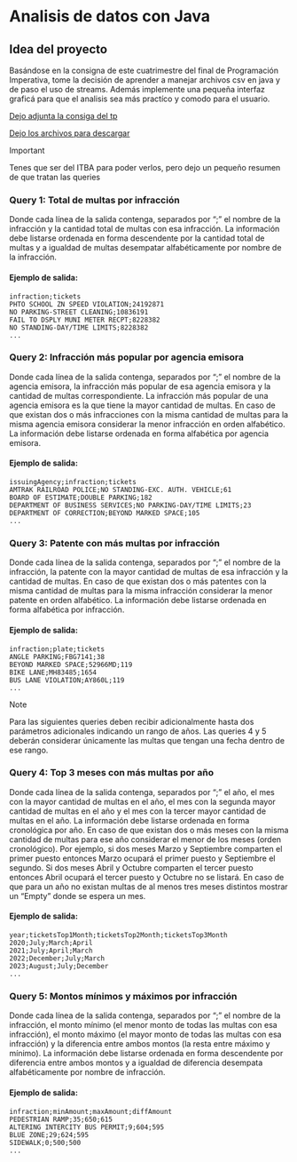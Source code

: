 # Analisis de datos con Java
## Idea del proyecto
Basándose en la consigna de este cuatrimestre del final de Programación Imperativa, tome la decisión de aprender a manejar archivos csv en java y de paso el uso de streams. Además implemente una pequeña interfaz graficá para que el analisis sea más practíco y comodo para el usuario. 

[Dejo adjunta la consiga del tp](https://docs.google.com/document/d/1FJQEpgz-SfFo9r5GgsGiFVnENPiqqJ279xLvjOTpMHY/edit)

[Dejo los archivos para descargar](https://drive.google.com/drive/folders/1qA3C5qVyNsPWFohMxiwXr6_-AmLsa0Qk)
> [!IMPORTANT]
> Tenes que ser del ITBA para poder verlos, pero dejo un pequeño resumen de que tratan las queries

### Query 1: Total de multas por infracción 
Donde cada línea de la salida contenga, separados por “;” el nombre de la infracción y la cantidad total de multas con esa infracción.
La información debe listarse ordenada en forma descendente por la cantidad total de multas y a igualdad de multas desempatar alfabéticamente por nombre de la infracción.

#### Ejemplo de salida:

    infraction;tickets
    PHTO SCHOOL ZN SPEED VIOLATION;24192871
    NO PARKING-STREET CLEANING;10836191
    FAIL TO DSPLY MUNI METER RECPT;8228382
    NO STANDING-DAY/TIME LIMITS;8228382
    ...
### Query 2: Infracción más popular por agencia emisora
Donde cada línea de la salida contenga, separados por “;” el nombre de la agencia emisora, la infracción más popular de esa agencia emisora y la cantidad de multas correspondiente.
La infracción más popular de una agencia emisora es la que tiene la mayor cantidad de multas. En caso de que existan dos o más infracciones con la misma cantidad de multas para la misma agencia emisora considerar la menor infracción en orden alfabético.
La información debe listarse ordenada en forma alfabética por agencia emisora.

#### Ejemplo de salida:

    issuingAgency;infraction;tickets
    AMTRAK RAILROAD POLICE;NO STANDING-EXC. AUTH. VEHICLE;61
    BOARD OF ESTIMATE;DOUBLE PARKING;182
    DEPARTMENT OF BUSINESS SERVICES;NO PARKING-DAY/TIME LIMITS;23
    DEPARTMENT OF CORRECTION;BEYOND MARKED SPACE;105
    ...
### Query 3: Patente con más multas por infracción
Donde cada línea de la salida contenga, separados por “;” el nombre de la infracción, la patente con la mayor cantidad de multas de esa infracción y la cantidad de multas.
En caso de que existan dos o más patentes con la misma cantidad de multas para la misma infracción considerar la menor patente en orden alfabético.
La información debe listarse ordenada en forma alfabética por infracción. 

#### Ejemplo de salida:

    infraction;plate;tickets
    ANGLE PARKING;FBG7141;38
    BEYOND MARKED SPACE;52966MD;119
    BIKE LANE;MH83485;1654
    BUS LANE VIOLATION;AY860L;119
    ...
> [!NOTE]
> Para las siguientes queries deben recibir adicionalmente hasta dos parámetros adicionales indicando un rango de años. Las queries 4 y 5 deberán considerar únicamente las multas que tengan una fecha dentro de ese rango. 
### Query 4: Top 3 meses con más multas por año
Donde cada línea de la salida contenga, separados por “;” el año, el mes con la mayor cantidad de multas en el año, el mes con la segunda mayor cantidad de multas en el año y el mes con la tercer mayor cantidad de multas en el año.
La información debe listarse ordenada en forma cronológica por año.
En caso de que existan dos o más meses con la misma cantidad de multas para ese año considerar el menor de los meses (orden cronológico). Por ejemplo, si dos meses Marzo y Septiembre comparten el primer puesto entonces Marzo ocupará el primer puesto y Septiembre el segundo. Si dos meses Abril y Octubre comparten el tercer puesto entonces Abril ocupará el tercer puesto y Octubre no se listará. En caso de que para un año no existan multas de al menos tres meses distintos mostrar un “Empty” donde se espera un mes.

#### Ejemplo de salida:

    year;ticketsTop1Month;ticketsTop2Month;ticketsTop3Month
    2020;July;March;April
    2021;July;April;March
    2022;December;July;March
    2023;August;July;December
    ...
### Query 5: Montos mínimos y máximos por infracción
Donde cada línea de la salida contenga, separados por “;” el nombre de la infracción, el monto mínimo (el menor monto de todas las multas con esa infracción), el monto máximo (el mayor monto de todas las multas con esa infracción) y la diferencia entre ambos montos (la resta entre máximo y mínimo).
La información debe listarse ordenada en forma descendente por diferencia entre ambos montos y a igualdad de diferencia desempata alfabéticamente por nombre de infracción.

#### Ejemplo de salida:

    infraction;minAmount;maxAmount;diffAmount
    PEDESTRIAN RAMP;35;650;615
    ALTERING INTERCITY BUS PERMIT;9;604;595
    BLUE ZONE;29;624;595
    SIDEWALK;0;500;500
    ...
